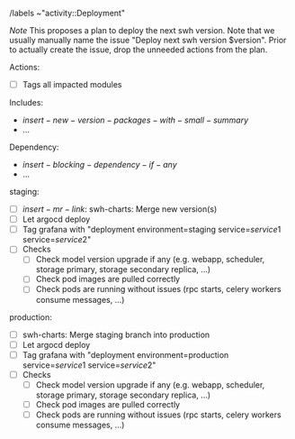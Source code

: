 /labels ~"activity::Deployment"

*Note* This proposes a plan to deploy the next swh version. Note that we usually
manually name the issue "Deploy next swh version $version". Prior to actually create the
issue, drop the unneeded actions from the plan.

Actions:
- [ ] Tags all impacted modules

Includes:
- $insert-new-version-packages-with-small-summary$
- ...

Dependency:
- $insert-blocking-dependency-if-any$
- ...

staging:
- [ ] $insert-mr-link$: swh-charts: Merge new version(s)
- [ ] Let argocd deploy
- [ ] Tag grafana with "deployment environment=staging service=$service1$ service=$service2$"
- [ ] Checks
  - [ ] Check model version upgrade if any (e.g. webapp, scheduler, storage primary, storage secondary replica, ...)
  - [ ] Check pod images are pulled correctly
  - [ ] Check pods are running without issues (rpc starts, celery workers consume messages, ...)

production:
- [ ] swh-charts: Merge staging branch into production
- [ ] Let argocd deploy
- [ ] Tag grafana with "deployment environment=production service=$service1$ service=$service2$"
- [ ] Checks
  - [ ] Check model version upgrade if any (e.g. webapp, scheduler, storage primary, storage secondary replica, ...)
  - [ ] Check pod images are pulled correctly
  - [ ] Check pods are running without issues (rpc starts, celery workers consume messages, ...)
